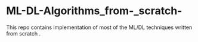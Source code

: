 # ML-DL-Algorithms_from-_scratch-
This repo contains implementation of most of the ML/DL techniques written from scratch .

